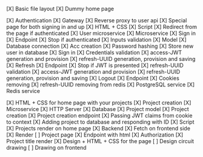 [X] Basic file layout
[X] Dummy home page

[X] Authentication
    [X] Gateway
        [X] Reverse proxy to user api
    [X] Special page for both signing in and up
        [X] HTML + CSS
        [X] Script
        [X] Redirect from the page if authenticated
    [X] User microservice
        [X] Microservice
        [X] Sign in
            [X] Endpoint
            [X] Stop if authenticated
            [X] Inputs validation
            [X] Model
                [X] Database connection
                [X] Acc creation
                    [X] Password hashing
                    [X] Store new user in database
                [X] Sign in
                    [X] Credentials validation
            [X] access-JWT generation and provision
            [X] refresh-UUID generation, provision and saving
        [X] Refresh
            [X] Endpoint
            [X] Stop if JWT is presented
            [X] refresh-UUID validation
            [X] access-JWT generation and provision
            [X] refresh-UUID generation, provision and saving
        [X] Logout
            [X] Endpoint
            [X] Cookies removing
            [X] refresh-UUID removing from redis
    [X] PostgreSQL service
    [X] Redis service

[X] HTML + CSS for home page with your projects
[X] Project creation
    [X] Microservice
        [X] HTTP Server
        [X] Database
        [X] Project model
            [X] Project creation
        [X] Project creation endpoint
        [X] Passing JWT claims from cookie to context
        [X] Adding project to database and responding with ID
    [X] Script
[X] Projects render on home page
    [X] Backend
    [X] Fetch on frontend side
    [X] Render
[ ] Project page
    [X] Endpoint with html
    [X] Authorization
    [X] Project title render
    [X] Design + HTML + CSS for the page
    [ ] Design circuit drawing
    [ ] Drawing on frontend